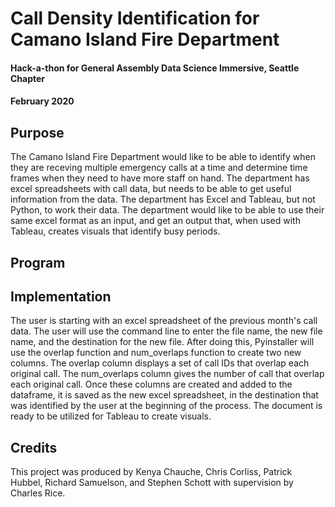 # Call Density Identification for Camano Island Fire Department
#### Hack-a-thon for General Assembly Data Science Immersive, Seattle Chapter
#### February 2020

## Purpose
The Camano Island Fire Department would like to be able to identify when they are receving multiple emergency calls at a time and determine time frames when they need to have more staff on hand.  The department has excel spreadsheets with call data, but needs to be able to get useful information from the data.  The department has Excel and Tableau, but not Python, to work their data.  The department would like to be able to use their same excel format as an input, and get an output that, when used with Tableau, creates visuals that identify busy periods.

## Program


## Implementation
The user is starting with an excel spreadsheet of the previous month's call data.  The user will use the command line to enter the file name, the new file name, and the destination for the new file.  After doing this, Pyinstaller will use the overlap function and num_overlaps function to create two new columns.  The overlap column displays a set of call IDs that overlap each original call.  The num_overlaps column gives the number of call that overlap each original call.  Once these columns are created and added to the dataframe, it is saved as the new excel spreadsheet, in the destination that was identified by the user at the beginning of the process.  The document is ready to be utilized for Tableau to create visuals.


## Credits
This project was produced by Kenya Chauche, Chris Corliss, Patrick Hubbel, Richard Samuelson, and Stephen Schott with supervision by Charles Rice. 
